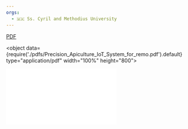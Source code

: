 ```yaml
---
orgs:
  - 🇲🇰 Ss. Cyril and Methodius University
---
```




[PDF](pdfs/Precision_Apiculture_IoT_System_for_remo.pdf)

<object data={require('./pdfs/Precision_Apiculture_IoT_System_for_remo.pdf').default} type="application/pdf" width="100%" height="800"></object>

![](pdfs/Precision_Apiculture_IoT_System_for_remo.pdf)
